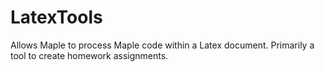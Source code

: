 # LatexTools
Allows Maple to process Maple code within a Latex document. Primarily a tool to create homework assignments.
